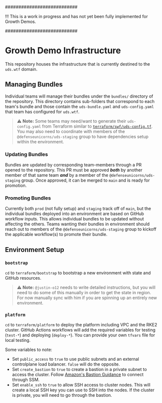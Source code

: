 ###########################

!!! This is a work in progress and has not yet been fully implemented for Growth Demos.

###########################

# Growth Demo Infrastructure

This repository houses the infrastructure that is currently destined to the `uds.wtf` domain.

## Managing Bundles

Individual teams will manage their bundles under the `bundles/` directory of the repository. This directory contains sub-folders that correspond to each team's bundle and those contain the `uds-bundle.yaml` and `uds-config.yaml` that team has configured for `uds.wtf`.

> :warning: **Note:** Some teams may need/want to generate their `uds-config.yaml` from Terraform similar to [`terraform/swf/uds-config.tf`](terraform/swf/uds-config.tf).  You may also need to coordinate with members of the `@defenseunicorns/uds-staging` group to have dependencies setup within the environment.

### Updating Bundles

Bundles are updated by corresponding team-members through a PR opened to the repository. This PR must be approved **_both_** by another member of that same team **_and_** by a member of the `@defenseunicorns/uds-staging` group.  Once approved, it can be merged to `main` and is ready for promotion.

### Promoting Bundles

Currently both `prod` (not fully setup) and `staging` track off of `main`, but the individual bundles deployed into an environment are based on GitHub workflow inputs.  This allows individual bundles to be updated without affecting the others.  Teams wanting their bundles in environment should reach out to members of the `@defenseunicorns/uds-staging` group to kickoff the applicable workflow(s) to promote their bundle.

## Environment Setup

### `bootstrap`

`cd` to `terraform/bootstrap` to bootstrap a new environment with state and GitHub resources.

> :warning: **Note:** `@justin-o12` needs to write detailed instructions, but you will need to do some of this manually in order to get the state in region.  For now manually sync with him if you are spinning up an entirely new environment.

### `platform`

`cd` to `terraform/platform` to deploy the platform including VPC and the RKE2 cluster.  GitHub Actions workflows will add the required variables for testing (`test-*`) and deploying (`deploy-*`).  You can provide your own `tfvars` file for local testing.

Some variables to note:

- Set `public_access` to `true` to use public subnets and an external controlplane load balancer.  `false` will do the opposite.
- Set `create_bastion` to `true` to create a bastion in a private subnet to access the cluster.  Follow [Amazon's Bastion Guidance](https://docs.aws.amazon.com/prescriptive-guidance/latest/patterns/access-a-bastion-host-by-using-session-manager-and-amazon-ec2-instance-connect.html) to connect through SSM.
- Set `enable_ssh` to `true` to allow SSH access to cluster nodes.  This will create a local SSH key you can use to SSH into the nodes.  If the cluster is private, you will need to go through the bastion.
